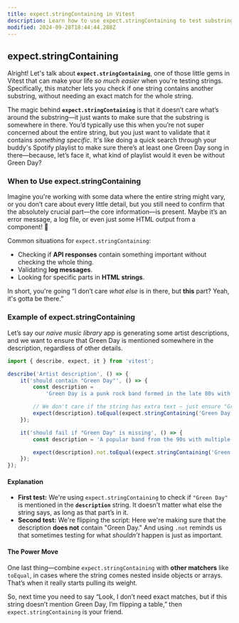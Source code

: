 ```yaml
---
title: expect.stringContaining in Vitest
description: Learn how to use expect.stringContaining to test substrings in Vitest.
modified: 2024-09-28T18:44:44.288Z
---
```


## expect.stringContaining

Alright! Let's talk about **`expect.stringContaining`**, one of those little gems in Vitest that can make your life *so much easier* when you're testing strings. Specifically, this matcher lets you check if one string contains another substring, without needing an exact match for the whole string.

The magic behind **`expect.stringContaining`** is that it doesn’t care what’s around the substring—it just wants to make sure that the substring is somewhere in there. You’d typically use this when you’re not super concerned about the entire string, but you just want to validate that it contains *something specific*. It's like doing a quick search through your buddy's Spotify playlist to make sure there’s at least one Green Day song in there—because, let’s face it, what kind of playlist would it even be without Green Day?

### When to Use expect.stringContaining

Imagine you're working with some data where the entire string might vary, or you don’t care about every little detail, but you still need to confirm that the absolutely crucial part—the core information—is present. Maybe it’s an error message, a log file, or even just some HTML output from a component! 🤷

Common situations for `expect.stringContaining`:

- Checking if **API responses** contain something important without checking the whole thing.
- Validating **log messages**.
- Looking for specific parts in **HTML strings**.

In short, you're going “I don’t care *what else* is in there, but **this** part? Yeah, it's gotta be there.”

### Example of expect.stringContaining

Let’s say our *naive music library* app is generating some artist descriptions, and we want to ensure that Green Day is mentioned somewhere in the description, regardless of other details.

```javascript
import { describe, expect, it } from 'vitest';

describe('Artist description', () => {
	it('should contain "Green Day"', () => {
		const description =
			'Green Day is a punk rock band formed in the late 80s with a huge influence on pop-punk.';

		// We don't care if the string has extra text – just ensure "Green Day" is mentioned
		expect(description).toEqual(expect.stringContaining('Green Day'));
	});

	it('should fail if "Green Day" is missing', () => {
		const description = 'A popular band from the 90s with multiple platinum albums.';

		expect(description).not.toEqual(expect.stringContaining('Green Day'));
	});
});
```

#### Explanation

- **First test:** We're using `expect.stringContaining` to check if `"Green Day"` is mentioned in the **`description`** string. It doesn't matter what else the string says, as long as that part’s in it.
- **Second test:** We're flipping the script: Here we're making sure that the description **does not** contain "Green Day." And using `.not` reminds us that sometimes testing for what *shouldn’t* happen is just as important.

#### The Power Move

One last thing—combine `expect.stringContaining` with **other matchers** like `toEqual`, in cases where the string comes nested inside objects or arrays. That’s when it really starts pulling its weight.

So, next time you need to say “Look, I don’t need exact matches, but if this string doesn’t mention Green Day, I’m flipping a table,” then `expect.stringContaining` is your friend.

```ts
```
